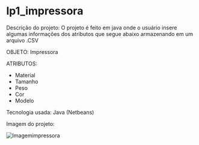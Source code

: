 # lp1_impressora
Descrição do projeto:
O projeto é feito em java onde o usuário insere algumas informações dos atributos que segue abaixo armazenando em um arquivo .CSV

OBJETO: Impressora

ATRIBUTOS:
- Material
- Tamanho
- Peso
- Cor
- Modelo

Tecnologia usada: Java (Netbeans)

Imagem do projeto:

![Imagemimpressora](https://user-images.githubusercontent.com/83841092/190927340-ffbe7aad-d320-4fd2-8c0e-cc8d14c1fd09.JPG)




